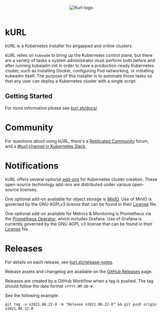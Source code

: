 <div align="center">
  <img alt="Kurl-logo" src="https://kurl.sh/kurl_logo@2x.png" />
</div>
<br/>

kURL
====================================

kURL is a Kubernetes installer for airgapped and online clusters.

kURL relies on `kubeadm` to bring up the Kubernetes control plane, but there are a variety of tasks a system administrator must perform both before and after running kubeadm init in order to have a production-ready Kubernetes cluster, such as installing Docker, configuring Pod networking, or installing kubeadm itself.
The purpose of this installer is to automate those tasks so that any user can deploy a Kubernetes cluster with a single script.

## Getting Started
For more information please see [kurl.sh/docs/](https://kurl.sh/docs/)

# Community

For questions about using kURL, there's a [Replicated Community](https://help.replicated.com/community) forum, and a [#kurl channel in Kubernetes Slack](https://kubernetes.slack.com/channels/kurl).

# Notifications

kURL offers several optional [add-ons](https://kurl.sh/add-ons) for Kubernetes cluster creation. These open-source technology add-ons are distributed under various open-source licenses.

One optional add-on available for object storage is [MinIO](https://github.com/minio/minio). Use of MinIO is governed by the GNU AGPLv3 license that can be found in their [License](https://github.com/minio/minio/blob/master/LICENSE) file.

One optional add-on available for Metrics & Monitoring is Prometheus via the [Prometheus Operator](https://github.com/prometheus-operator/prometheus-operator), which includes Grafana. Use of Grafana is currently governed by the GNU AGPL v3 license that can be found in their [License](https://github.com/grafana/grafana/blob/main/LICENSE) file. 

# Releases

For details on each release, see [kurl.sh/release-notes](https://kurl.sh/release-notes).

Release assets and changelog are available on the [GitHub Releases](https://github.com/replicatedhq/kURL/releases) page.

Releases are created by a GitHub Workflow when a tag is pushed.
The tag should follow the date format `vYYYY.MM.DD-#`.

See the following example:

```
git tag -a v2021.06.22-0 -m "Release v2021.06.22-0" && git push origin v2021.06.22-0
```
